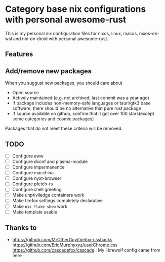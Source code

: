 # Category base nix configurations with personal awesome-rust
 This is my personal nix configuration files for nixos, linux, macos, nixos-on-wsl and nix-on-droid with personal awesome-rust.

## Features

## Add/remove new packages
When you suggust new packages, you should care about
- Open source
- Actively maintained (e.g. not archived, last commit was a year ago)
- If package includes non-memory-safe languages or tauri/gtk3 base software, there should be no alternative that pure rust package
- If source available on github, confirm that it got over 100 stars(except some categories and cosmic packages)

Packages that do not meet these criteria will be removed.

## TODO
- [ ] Configure eww
- [ ] Configure dconf and plasma-module
- [ ] Configure impermanence
- [ ] Configure macchina
- [ ] Configure nyxt-browser
- [ ] Configure pfetch-rs
- [ ] Configure shell greeting
- [ ] Make unpriviledge containers work
- [ ] Make firefox settings completely declarative
- [ ] Make `nix flake show` work
- [ ] Make template usable

## Thanks to
- https://github.com/MrOtherGuy/firefox-csshacks https://github.com/EricMurphyxyz/userChrome.css https://github.com/cascadefox/cascade : My librewolf config came from here
